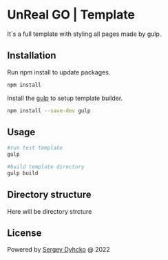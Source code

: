 # UnReal GO | Template

It`s a full template with styling all pages made by gulp.

## Installation

Run npm install to update packages.

```bash
npm install
```

Install the [gulp](https://gulpjs.com/docs/en/getting-started/quick-start/) to setup template builder.

```bash
npm install --save-dev gulp
```

## Usage

```python
#run test template
gulp

#build template directory
gulp build
```

## Directory structure
Here will be directory strcture

## License
Powered by [Sergey Dyhcko](https://www.linkedin.com/in/sergey-dychko-766721207) @ 2022
